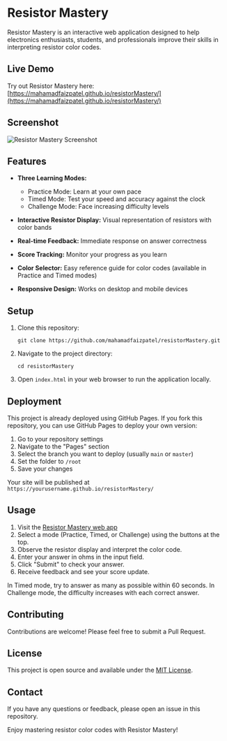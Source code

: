 # Resistor Mastery

Resistor Mastery is an interactive web application designed to help electronics enthusiasts, students, and professionals improve their skills in interpreting resistor color codes.

## Live Demo

Try out Resistor Mastery here: [https://mahamadfaizpatel.github.io/resistorMastery/](https://mahamadfaizpatel.github.io/resistorMastery/)

## Screenshot

![Resistor Mastery Screenshot](path/to/your/screenshot.png)


## Features

- **Three Learning Modes:**
  - Practice Mode: Learn at your own pace
  - Timed Mode: Test your speed and accuracy against the clock
  - Challenge Mode: Face increasing difficulty levels

- **Interactive Resistor Display:** Visual representation of resistors with color bands
- **Real-time Feedback:** Immediate response on answer correctness
- **Score Tracking:** Monitor your progress as you learn
- **Color Selector:** Easy reference guide for color codes (available in Practice and Timed modes)
- **Responsive Design:** Works on desktop and mobile devices

## Setup

1. Clone this repository:
   ```
   git clone https://github.com/mahamadfaizpatel/resistorMastery.git
   ```

2. Navigate to the project directory:
   ```
   cd resistorMastery
   ```

3. Open `index.html` in your web browser to run the application locally.

## Deployment

This project is already deployed using GitHub Pages. If you fork this repository, you can use GitHub Pages to deploy your own version:

1. Go to your repository settings
2. Navigate to the "Pages" section
3. Select the branch you want to deploy (usually `main` or `master`)
4. Set the folder to `/root`
5. Save your changes

Your site will be published at `https://yourusername.github.io/resistorMastery/`

## Usage

1. Visit the [Resistor Mastery web app](https://mahamadfaizpatel.github.io/resistorMastery/)
2. Select a mode (Practice, Timed, or Challenge) using the buttons at the top.
3. Observe the resistor display and interpret the color code.
4. Enter your answer in ohms in the input field.
5. Click "Submit" to check your answer.
6. Receive feedback and see your score update.

In Timed mode, try to answer as many as possible within 60 seconds. In Challenge mode, the difficulty increases with each correct answer.

## Contributing

Contributions are welcome! Please feel free to submit a Pull Request.

## License

This project is open source and available under the [MIT License](LICENSE).

## Contact

If you have any questions or feedback, please open an issue in this repository.

Enjoy mastering resistor color codes with Resistor Mastery!
